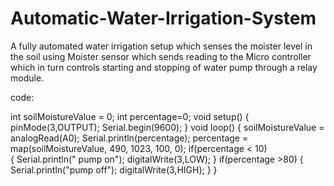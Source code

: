 # Automatic-Water-Irrigation-System

A fully automated water irrigation setup which senses the moister level in the soil using Moister sensor which sends reading to the Micro controller which in turn controls starting and stopping of water pump through a relay module.


code:

int soilMoistureValue = 0;
int percentage=0;
void setup() {
  pinMode(3,OUTPUT);
  Serial.begin(9600);
}
void loop() {
soilMoistureValue = analogRead(A0);
Serial.println(percentage);
percentage = map(soilMoistureValue, 490, 1023, 100, 0);
if(percentage < 10)  
{
  Serial.println(" pump on");
  digitalWrite(3,LOW);
}
if(percentage >80)
{
  Serial.println("pump off");
  digitalWrite(3,HIGH);
}
}
